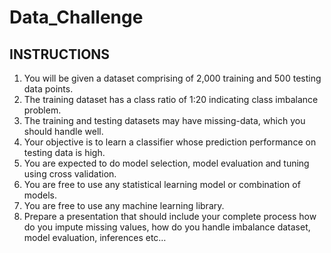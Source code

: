 # Data_Challenge
## INSTRUCTIONS
1.	You will be given a dataset comprising of 2,000 training and 500 testing data points.
2.	The training dataset has a class ratio of 1:20 indicating class imbalance problem.
3.	The training and testing datasets may have missing-data, which you should handle well.
4.	Your objective is to learn a classifier whose prediction performance on testing data is high.
5.	You are expected to do model selection, model evaluation and tuning using cross validation.
6.	You are free to use any statistical learning model or combination of models.
7.	You are free to use any machine learning library.
8.	Prepare a presentation that should include your complete process how do you impute missing values, how do you handle imbalance dataset, model evaluation, inferences etc… 
